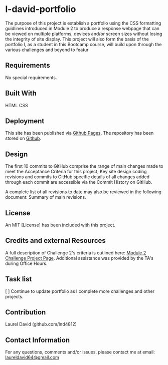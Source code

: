 # l-david-portfolio

The purpose of this project is establish a portfolio using the CSS formatting guidlines introduced in Module 2 to produce a response webpage that can be viewed on multiple platforms, devices and/or screen sizes without losing the integrity of site display.  This project will also form the basis of the portfolio I, as a student in this Bootcamp course, will build upon through the various challenges and beyond to featur

## Requirements

No special requirements.

## Built With

HTML
CSS

## Deployment

This site has been published via [Github Pages](https://lnd4812.github.io/code-refactor-challenge/).
The repository has been stored on [Github](https://github.com/lnd4812/code-refactor-challenge.git).

## Design

The first 10 commits to GitHub comprise the range of main changes made to meet the Acceptance Criteria for this project; Key site design coding revisions and commits to GitHub specific details of all changes added through each commit are accessible via the Commit History on GitHub.

A complete list of all revisions to date may also be reviewed in the following document: Summary of main revisions.

## License

An MIT [License] has been included with this project.

## Credits and external Resources

A full description of Challenge 2's criteria is outlined here: [Module 2 Challenge Project Page](https://courses.bootcampspot.com/courses/1181/assignments/23386?module_item_id=459363).
Additional assistance was provided by the TA's during Office Hours.

## Task list

[ ] Continue to update portfolio as I complete more challenges and other projects.

## Contribution

Laurel David (github.com/lnd4812)

## Contact Information

For any questions, comments and/or issues, please contact me at email: laureldavid64@gmail.com
